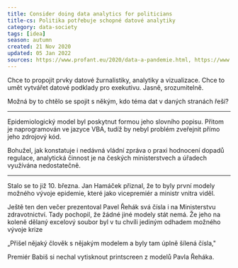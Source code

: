 ```yaml
---
title: Consider doing data analytics for politicians
title-cs: Politika potřebuje schopné datové analytiky
category: data-society
tags: [idea]
season: autumn
created: 21 Nov 2020
updated: 05 Jan 2022
sources: https://www.profant.eu/2020/data-a-pandemie.html, https://www.seznamzpravy.cz/clanek/tajemny-muz-ktery-na-jare-zachranil-cesko-exreditel-ceske-pojistovny-124767
---
```


Chce to propojit prvky datové žurnalistiky, analytiky a vizualizace. Chce to umět vytvářet datové podklady pro exekutivu. Jasně, srozumitelně.

Možná by to chtělo se spojit s někým, kdo téma dat v daných stranách řeší?

---

Epidemiologický model byl poskytnut formou jeho slovního popisu. Přitom je naprogramován ve jazyce VBA, tudíž by nebyl problém zveřejnit přímo jeho zdrojový kód.

Bohužel, jak konstatuje i nedávná vládní zpráva o praxi hodnocení dopadů regulace, analytická činnost je na českých ministerstvech a úřadech využívána nedostatečně.

---

Stalo se to již 10. března. Jan Hamáček přiznal, že to byly první modely možného vývoje epidemie, které jako vicepremiér a ministr vnitra viděl.

Ještě ten den večer prezentoval Pavel Řehák svá čísla i na Ministerstvu zdravotnictví. Tady pochopil, že žádné jiné modely stát nemá. Že jeho na koleně dělaný excelový soubor byl v tu chvíli jediným odhadem možného vývoje krize

„Přišel nějaký člověk s nějakým modelem a byly tam úplně šílená čísla,"

Premiér Babiš si nechal vytisknout printscreen z modelů Pavla Řeháka.